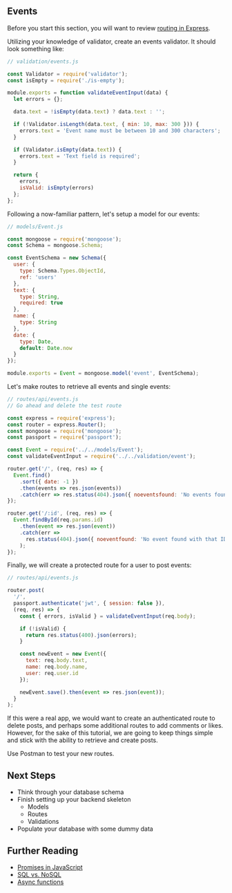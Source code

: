 ## Events

Before you start this section, you will want to review [routing in Express](https://expressjs.com/en/guide/routing.html).

Utilizing your knowledge of validator, create an events validator. It should look something like:

```JavaScript
// validation/events.js

const Validator = require('validator');
const isEmpty = require('./is-empty');

module.exports = function validateEventInput(data) {
  let errors = {};

  data.text = !isEmpty(data.text) ? data.text : '';

  if (!Validator.isLength(data.text, { min: 10, max: 300 })) {
    errors.text = 'Event name must be between 10 and 300 characters';
  }

  if (Validator.isEmpty(data.text)) {
    errors.text = 'Text field is required';
  }

  return {
    errors,
    isValid: isEmpty(errors)
  };
};
```

Following a now-familiar pattern, let's setup a model for our events:

```JavaScript
// models/Event.js

const mongoose = require('mongoose');
const Schema = mongoose.Schema;

const EventSchema = new Schema({
  user: {
    type: Schema.Types.ObjectId,
    ref: 'users'
  },
  text: {
    type: String,
    required: true
  },
  name: {
    type: String
  },
  date: {
    type: Date,
    default: Date.now
  }
});

module.exports = Event = mongoose.model('event', EventSchema);
```

Let's make routes to retrieve all events and single events:

```JavaScript
// routes/api/events.js
// Go ahead and delete the test route

const express = require('express');
const router = express.Router();
const mongoose = require('mongoose');
const passport = require('passport');

const Event = require('../../models/Event');
const validateEventInput = require('../../validation/event');

router.get('/', (req, res) => {
  Event.find()
    .sort({ date: -1 })
    .then(events => res.json(events))
    .catch(err => res.status(404).json({ noeventsfound: 'No events found' }));
});

router.get('/:id', (req, res) => {
  Event.findById(req.params.id)
    .then(event => res.json(event))
    .catch(err =>
      res.status(404).json({ noeventfound: 'No event found with that ID' })
    );
});
```

Finally, we will create a protected route for a user to post events:

```JavaScript
// routes/api/events.js

router.post(
  '/',
  passport.authenticate('jwt', { session: false }),
  (req, res) => {
    const { errors, isValid } = validateEventInput(req.body);

    if (!isValid) {
      return res.status(400).json(errors);
    }

    const newEvent = new Event({
      text: req.body.text,
      name: req.body.name,
      user: req.user.id
    });

    newEvent.save().then(event => res.json(event));
  }
);
```

If this were a real app, we would want to create an authenticated route to delete posts, and perhaps some additional routes to add comments or likes. However, for the sake of this tutorial, we are going to keep things simple and stick with the ability to retrieve and create posts.

Use Postman to test your new routes.

## Next Steps

* Think through your database schema
* Finish setting up your backend skeleton
  * Models
  * Routes
  * Validations
* Populate your database with some dummy data

## Further Reading

* [Promises in JavaScript](https://developers.google.com/web/fundamentals/primers/promises)
* [SQL vs. NoSQL](https://www.janbasktraining.com/blog/sql-vs-nosql/)
* [Async functions](https://developer.mozilla.org/en-US/docs/Web/JavaScript/Reference/Statements/async_function)